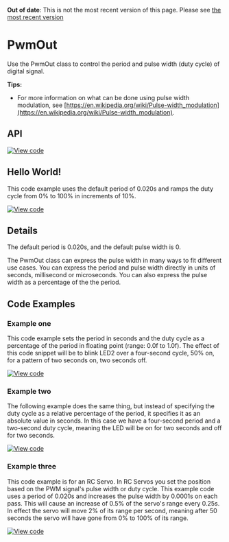 <span class="warnings">**Out of date**: This is not the most recent version of this page. Please see [the most recent version](https://os.mbed.com/docs/latest/reference/pwmout.html)</span>
# PwmOut

Use the PwmOut class to control the period and pulse width (duty cycle) of digital signal.

**Tips:**

* For more information on what can be done using pulse width modulation, see [https://en.wikipedia.org/wiki/Pulse-width_modulation](https://en.wikipedia.org/wiki/Pulse-width_modulation).   

## API

[![View code](https://www.mbed.com/embed/?type=library)](https://docs.mbed.com/docs/mbed-os-api/en/mbed-os-5.5/api/classmbed_1_1PwmOut.html) 


## Hello World!

This code example uses the default period of 0.020s and ramps the duty cycle from 0% to 100% in increments of 10%. 

[![View code](https://www.mbed.com/embed/?url=https://developer.mbed.org/teams/mbed_example/code/PwmOut_HelloWorld/)](https://developer.mbed.org/teams/mbed_example/code/PwmOut_HelloWorld/file/5160ea45399b/main.cpp) 

## Details

The default period is 0.020s, and the default pulse width is 0.

The PwmOut class can express the pulse width in many ways to fit different use cases. You can express the period and pulse width directly in units of seconds, millisecond or microseconds. You can also express the pulse width as a percentage of the the period.
  
## Code Examples

### Example one

This code example sets the period in seconds and the duty cycle as a percentage of the period in floating point (range: 0.0f to 1.0f). The effect of this code snippet will be to blink LED2 over a four-second cycle, 50% on, for a pattern of two seconds on, two seconds off.

[![View code](https://www.mbed.com/embed/?url=https://developer.mbed.org/teams/mbed_example/code/PwmOut_ex_1/)](https://developer.mbed.org/teams/mbed_example/code/PwmOut_ex_1/file/07220dd760cc/main.cpp)

### Example two

The following example does the same thing, but instead of specifying the duty cycle as a relative percentage of the period, it specifies it as an absolute value in seconds. In this case we have a four-second period and a two-second duty cycle, meaning the LED will be on for two seconds and off for two seconds. 

[![View code](https://www.mbed.com/embed/?url=https://developer.mbed.org/teams/mbed_example/code/PwmOut_ex_2/)](https://developer.mbed.org/teams/mbed_example/code/PwmOut_ex_2/file/248dfc85bbf9/main.cpp)

### Example three

This code example is for an RC Servo. In RC Servos you set the position based on the PWM signal's pulse width or duty cycle. This example code uses a period of 0.020s and increases the pulse width by 0.0001s on each pass. This will cause an increase of 0.5% of the servo's range every 0.25s. In effect the servo will move 2% of its range per second, meaning after 50 seconds the servo will have gone from 0% to 100% of its range. 

[![View code](https://www.mbed.com/embed/?url=https://developer.mbed.org/teams/mbed_example/code/PwmOut_ex_3/)](https://developer.mbed.org/teams/mbed_example/code/PwmOut_ex_3/file/465d882e6939/main.cpp)
